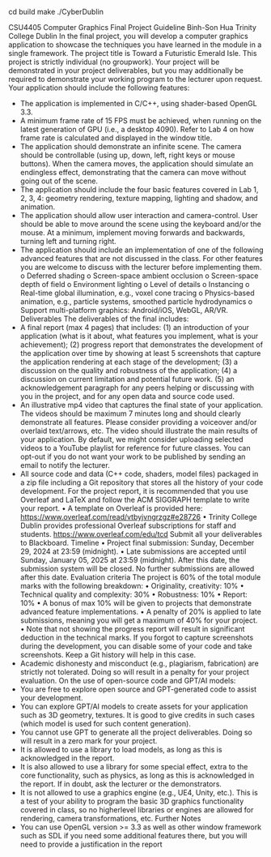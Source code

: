 cd build
make
./CyberDublin




CSU4405 Computer Graphics
Final Project Guideline
Binh-Son Hua
Trinity College Dublin
In the final project, you will develop a computer graphics application to showcase the
techniques you have learned in the module in a single framework.
The project title is Toward a Futuristic Emerald Isle. This project is
strictly individual (no groupwork). Your project will be demonstrated in your project
deliverables, but you may additionally be required to demonstrate your working program
to the lecturer upon request.
Your application should include the following features:
- The application is implemented in C/C++, using shader-based OpenGL 3.3.
- A minimum frame rate of 15 FPS must be achieved, when running on the latest
generation of GPU (i.e., a desktop 4090). Refer to Lab 4 on how frame rate is
calculated and displayed in the window title.
- The application should demonstrate an infinite scene. The camera should be
controllable (using up, down, left, right keys or mouse buttons). When the camera
moves, the application should simulate an endingless effect, demonstrating that the
camera can move without going out of the scene.
- The application should include the four basic features covered in Lab 1, 2, 3, 4:
geometry rendering, texture mapping, lighting and shadow, and animation.
- The application should allow user interaction and camera-control. User should be
able to move around the scene using the keyboard and/or the mouse. At a minimum,
implement moving forwards and backwards, turning left and turning right.
- The application should include an implementation of one of the following advanced
features that are not discussed in the class. For other features you are welcome to
discuss with the lecturer before implementing them.
o Deferred shading
o Screen-space ambient occlusion
o Screen-space depth of field
o Environment lighting
o Level of details
o Instancing
o Real-time global illumination, e.g., voxel cone tracing
o Physics-based animation, e.g., particle systems, smoothed particle
hydrodynamics
o Support multi-platform graphics: Android/iOS, WebGL, AR/VR.
Deliverables
The deliverables of the final includes:
- A final report (max 4 pages) that includes:
(1) an introduction of your application (what is it about, what features you
implement, what is your achievement);
(2) progress report that demonstrates the development of the application over time
by showing at least 5 screenshots that capture the application rendering at each
stage of the development;
(3) a discussion on the quality and robustness of the application;
(4) a discussion on current limitation and potential future work.
(5) an acknowledgement paragraph for any peers helping or discussing with you in
the project, and for any open data and source code used.
- An illustrative mp4 video that captures the final state of your application.
The videos should be maximum 7 minutes long and should clearly demonstrate all
features. Please consider providing a voiceover and/or overlaid text/arrows, etc. The
video should illustrate the main results of your application.
By default, we might consider uploading selected videos to a YouTube playlist for
reference for future classes. You can opt-out if you do not want your work to be
published by sending an email to notify the lecturer.
- All source code and data (C++ code, shaders, model files) packaged in a zip file
including a Git repository that stores all the history of your code development.
For the project report, it is recommended that you use Overleaf and LaTeX and follow
the ACM SIGGRAPH template to write your report.
• A template on Overleaf is provided here:
https://www.overleaf.com/read/vtbyjvngrzgz#e28726
• Trinity College Dublin provides professional Overleaf subscriptions for staff and
students. https://www.overleaf.com/edu/tcd
Submit all your deliverables to Blackboard.
Timeline
• Project final submission: Sunday, December 29, 2024 at 23:59 (midnight).
• Late submissions are accepted until Sunday, January 05, 2025 at 23:59
(midnight). After this date, the submission system will be closed. No further
submissions are allowed after this date.
Evaluation criteria
The project is 60% of the total module marks with the following breakdown:
• Originality, creativity: 10%
• Technical quality and complexity: 30%
• Robustness: 10%
• Report: 10%
• A bonus of max 10% will be given to projects that demonstrate advanced feature
implementations.
• A penalty of 20% is applied to late submissions, meaning you will get a maximum
of 40% for your project.
• Note that not showing the progress report will result in significant deduction in
the technical marks. If you forgot to capture screenshots during the
development, you can disable some of your code and take screenshots. Keep a
Git history will help in this case.
- Academic dishonesty and misconduct (e.g., plagiarism, fabrication) are strictly not
tolerated. Doing so will result in a penalty for your project evaluation.
On the use of open-source code and GPT/AI models:
- You are free to explore open source and GPT-generated code to assist your
development.
- You can explore GPT/AI models to create assets for your application such as 3D
geometry, textures. It is good to give credits in such cases (which model is used for
such content generation).
- You cannot use GPT to generate all the project deliverables. Doing so will result in a
zero mark for your project.
- It is allowed to use a library to load models, as long as this is acknowledged in the
report.
- It is also allowed to use a library for some special effect, extra to the core
functionality, such as physics, as long as this is acknowledged in the report. If in
doubt, ask the lecturer or the demonstrators.
- It is not allowed to use a graphics engine (e.g., UE4, Unity, etc.). This is a test of your
ability to program the basic 3D graphics functionality covered in class, so no higherlevel libraries or engines are allowed for rendering, camera transformations, etc.
Further Notes
- You can use OpenGL version >= 3.3 as well as other window framework such as SDL
if you need some additional features there, but you will need to provide a
justification in the report
